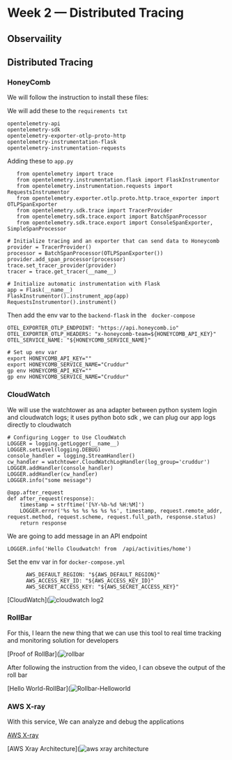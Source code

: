 # Week 2 — Distributed Tracing

## Observaility
## Distributed Tracing

### HoneyComb

We will follow the instruction to install these files:

We will add these to the  ```requirements txt```

```
opentelemetry-api 
opentelemetry-sdk 
opentelemetry-exporter-otlp-proto-http 
opentelemetry-instrumentation-flask 
opentelemetry-instrumentation-requests

```

Adding these to ```app.py```
   
```
   from opentelemetry import trace
   from opentelemetry.instrumentation.flask import FlaskInstrumentor
   from opentelemetry.instrumentation.requests import RequestsInstrumentor
   from opentelemetry.exporter.otlp.proto.http.trace_exporter import OTLPSpanExporter
   from opentelemetry.sdk.trace import TracerProvider
   from opentelemetry.sdk.trace.export import BatchSpanProcessor
   from opentelemetry.sdk.trace.export import ConsoleSpanExporter, SimpleSpanProcessor
```

```
# Initialize tracing and an exporter that can send data to Honeycomb
provider = TracerProvider()
processor = BatchSpanProcessor(OTLPSpanExporter())
provider.add_span_processor(processor)
trace.set_tracer_provider(provider)
tracer = trace.get_tracer(__name__)
```

```
# Initialize automatic instrumentation with Flask
app = Flask(__name__)
FlaskInstrumentor().instrument_app(app)
RequestsInstrumentor().instrument()
```
Then add the env var to the ```backend-flask``` in the ``` docker-compose```
```
OTEL_EXPORTER_OTLP_ENDPOINT: "https://api.honeycomb.io"
OTEL_EXPORTER_OTLP_HEADERS: "x-honeycomb-team=${HONEYCOMB_API_KEY}"
OTEL_SERVICE_NAME: "${HONEYCOMB_SERVICE_NAME}"

# Set up env var
export HONEYCOMB_API_KEY=""
export HONEYCOMB_SERVICE_NAME="Cruddur"
gp env HONEYCOMB_API_KEY=""
gp env HONEYCOMB_SERVICE_NAME="Cruddur"

```

### CloudWatch

We will use the watchtower as ana adapter between python system login and cloudwatch logs;  it uses python boto sdk , we can plug our app logs directly to cloudwatch

```
# Configuring Logger to Use CloudWatch
LOGGER = logging.getLogger(__name__)
LOGGER.setLevel(logging.DEBUG)
console_handler = logging.StreamHandler()
cw_handler = watchtower.CloudWatchLogHandler(log_group='cruddur')
LOGGER.addHandler(console_handler)
LOGGER.addHandler(cw_handler)
LOGGER.info("some message")
```

```
@app.after_request
def after_request(response):
    timestamp = strftime('[%Y-%b-%d %H:%M]')
    LOGGER.error('%s %s %s %s %s %s', timestamp, request.remote_addr, request.method, request.scheme, request.full_path, response.status)
    return response
```

We are going to add message in an API endpoint

```LOGGER.info('Hello Cloudwatch! from  /api/activities/home')```

Set the env var in for ```docker-compose.yml```

```
      AWS_DEFAULT_REGION: "${AWS_DEFAULT_REGION}"
      AWS_ACCESS_KEY_ID: "${AWS_ACCESS_KEY_ID}"
      AWS_SECRET_ACCESS_KEY: "${AWS_SECRET_ACCESS_KEY}"
```
[CloudWatch](![cloudwatch log2](https://user-images.githubusercontent.com/93460271/222882756-3f5cb3d4-5c24-49b4-8a44-8d42074cec77.png)

### RollBar

For this, I learn the new thing that we can use this tool to real time tracking and monitoring solution for developers

[Proof of RollBar](![rollbar ](https://user-images.githubusercontent.com/93460271/222883393-206bf57d-83e7-439a-a91b-e7b61f57a691.png)

After following the instruction from the video, I can obseve the output of the roll bar 

[Hello World-RollBar](![Rollbar-Helloworld](https://user-images.githubusercontent.com/93460271/222883459-7049ab91-870a-4941-9560-6a9883824d6e.png)

### AWS X-ray

With this service, We can analyze and debug the applications

[AWS X-ray](https://aws.amazon.com/xray/)


[AWS Xray Architecture](![aws xray architecture](https://user-images.githubusercontent.com/93460271/222883870-d3a6f0bd-e06e-47f3-b75c-8248673b2e30.png)

[](https://docs.aws.amazon.com/xray/latest/devguide/aws-xray.html)











